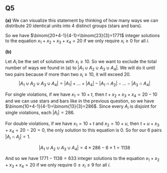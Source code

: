 ## Q5

**(a)**
We can visualize this statement by thinking of how many ways we can distribute $20$ identical units into $4$ distinct groups (stars and bars).

So we have $\binom{20+4-1}{4-1}=\binom{23}{3}=1771$ integer solutions to the equation $x_{1}+x_{2}+x_{3}+x_{4}=20$ if we only require $x_{i}\geq 0$ for all $i$.

**(b)**

Let $A_{i}$ be the set of solutions with $x_{i}\geq 10$. So we want to exclude the total number of ways we found in (a) to $|A_{1} \cup A_{2} \cup A_{3} \cup A_{4}|$. We will do it until two pairs because if more than two $x_{i}\geq 10$, it will exceed $20$. $$|A_{1} \cup A_{2} \cup A_{3} \cup A_{4}|=|A_{1}| + \dots  +|A_{4}|-|A_{1}\cap A_{2}|-\dots -|A_{3}\cap A_{4}|$$

For single violations, if we have $x_{1}=10+t$, then $t+x_{2}+x_{3}+x_{4}=20-10$ and we can use stars and bars like in the previous question, so we have $\binom{10+4-1}{4-1}=\binom{13}{3}=286$. Since every $A_{i}$ is disjoint for single violations, each $|A_{i}|=286$.

For double violations, if we have $x_{1}=10+t$ and $x_{2}=10+u$, then $t+u+x_{3}+x_{4}=20-20=0$, the only solution to this equation is $0$. So for our 6 pairs $|A_{i}\cap A_{j}|=1$.

$$|A_{1} \cup A_{2} \cup A_{3} \cup A_{4}|=4\times 286-6 \times 1=1138$$

And so we have $1771-1138=633$ integer solutions to the equation $x_{1}+x_{2}+x_{3}+x_{4}=20$ if we only require $0\leq x_{i}\leq 9$ for all $i$.
 
